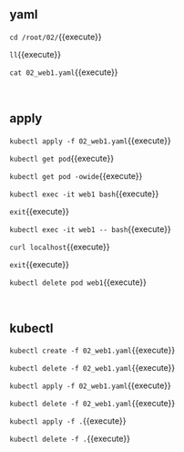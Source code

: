 <br>

## yaml

`cd /root/02/`{{execute}}

`ll`{{execute}}

`cat 02_web1.yaml`{{execute}}

<br>

## apply

`kubectl apply -f 02_web1.yaml`{{execute}}

`kubectl get pod`{{execute}}

`kubectl get pod -owide`{{execute}}

`kubectl exec -it web1 bash`{{execute}}

`exit`{{execute}}

`kubectl exec -it web1 -- bash`{{execute}}

`curl localhost`{{execute}}

`exit`{{execute}}

`kubectl delete pod web1`{{execute}}

<br>

## kubectl

`kubectl create -f 02_web1.yaml`{{execute}}

`kubectl delete -f 02_web1.yaml`{{execute}}

`kubectl apply -f 02_web1.yaml`{{execute}}

`kubectl delete -f 02_web1.yaml`{{execute}}

`kubectl apply -f .`{{execute}}

`kubectl delete -f .`{{execute}}
